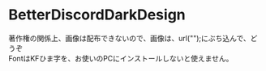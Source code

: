 # BetterDiscordDarkDesign
著作権の関係上、画像は配布できないので、画像は、url("");にぶち込んで、どうぞ  
FontはKFひま字を、お使いのPCにインストールしないと使えません。
